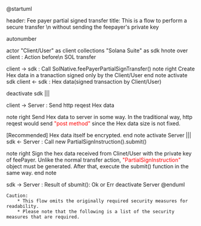 @startuml

header: Fee payer partial signed transfer
title: This is a flow to perform a secure transfer \n without sending the feepayer's private key

autonumber

actor "Client/User" as client
collections "Solana Suite" as sdk
hnote over client : Action before\n SOL transfer

client -> sdk :  Call SolNative.feePayerPartialSignTransfer()
note right
  Create Hex data in a tranaction 
  signed only by the Client/User
end note
activate sdk
client <- sdk : Hex data(signed transaction by Client/User) 

deactivate sdk
|||

client -> Server : Send http reqest Hex data

note right
  Send Hex data to server in some way. In the traditional way, 
  http reqest would send <font color=red>"post method"</font> since the Hex data size is not fixed.

  [Recommended] Hex data itself be encrypted.
end note
activate Server
|||
sdk <- Server : Call new PartialSignInstruction().submit()

note right
  Sign the hex data received from Clinet/User with the private key of feePayer.
  Unlike the normal transfer action, <font color=red>"PartialSignInstruction"</font> object must be generated.
  After that, execute the submit() function in the same way.
end note

sdk -> Server : Result of sbumit(): Ok or Err
deactivate Server
@enduml


```
Caution: 
    * This flow omits the originally required security measures for readability. 
    * Please note that the following is a list of the security measures that are required.
```

